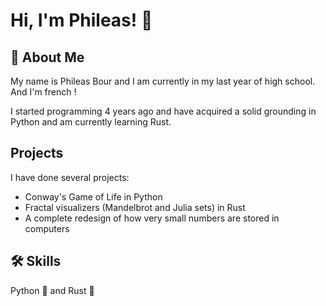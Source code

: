 
# Hi, I'm Phileas! 👋
## 🚀 About Me
My name is Phileas Bour and I am currently in my last year of high school. And I'm french !


I started programming 4 years ago and have acquired a solid grounding in Python and am currently learning Rust.




## Projects
I have done several projects:
- Conway's Game of Life in Python
- Fractal visualizers (Mandelbrot and Julia sets) in Rust
- A complete redesign of how very small numbers are stored in computers

## 🛠 Skills
Python 🐍 and Rust 🦀
